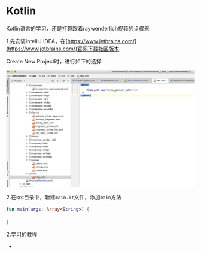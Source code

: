 # Kotlin

Kotlin语言的学习，还是打算跟着raywenderlich视频的步骤来

1.先安装IntelliJ IDEA，在[https://www.jetbrains.com/](https://www.jetbrains.com/)官网下载社区版本

Create New Project时，进行如下的选择

![001](https://github.com/winfredzen/Android-Basic/blob/master/Kotlin/images/001.png)

2.在src目录中，新建`main.kt`文件，添加`main`方法

```kotlin
fun main(args: Array<String>) {

}
```

2.学习的教程

+ []()